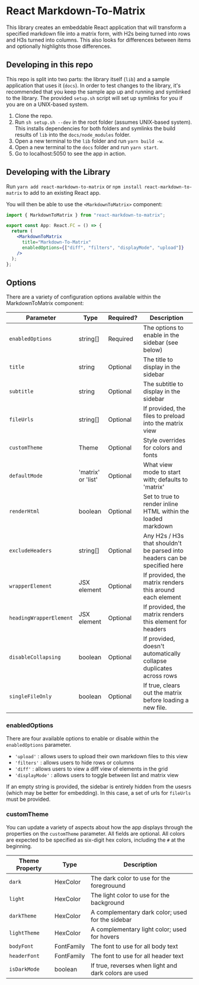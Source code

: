 # React Markdown-To-Matrix

This library creates an embeddable React application that will transform a specified markdown file into a matrix form, with H2s being turned into rows and H3s turned into columns. This also looks for differences between items and optionally highlights those differences.

## Developing in this repo

This repo is split into two parts: the library itself (`lib`) and a sample application that uses it (`docs`). In order to test changes to the library, it's recommended that you keep the sample app up and running and symlinked to the library. The provided `setup.sh` script will set up symlinks for you if you are on a UNIX-based system.

1. Clone the repo.
1. Run `sh setup.sh --dev` in the root folder (assumes UNIX-based system). This installs dependencies for both folders and symlinks the build results of `lib` into the `docs/node_modules` folder.
1. Open a new terminal to the `lib` folder and run `yarn build -w`.
1. Open a new terminal to the `docs` folder and run `yarn start`.
1. Go to localhost:5050 to see the app in action.

## Developing with the Library

Run `yarn add react-markdown-to-matrix` or `npm install react-markdown-to-matrix` to add to an existing React app.

You will then be able to use the `<MarkdownToMatrix>` component:

```jsx
import { MarkdownToMatrix } from "react-markdown-to-matrix";

export const App: React.FC = () => {
  return (
    <MarkdownToMatrix
      title="Markdown-To-Matrix"
      enabledOptions={["diff", "filters", "displayMode", "upload"]}
    />
  );
};
```

## Options

There are a variety of configuration options available within the MarkdownToMatrix component:

| Parameter               | Type               | Required? | Description                                                               |
| ----------------------- | ------------------ | --------- | ------------------------------------------------------------------------- |
| `enabledOptions`        | string[]           | Required  | The options to enable in the sidebar (see below)                          |
| `title`                 | string             | Optional  | The title to display in the sidebar                                       |
| `subtitle`              | string             | Optional  | The subtitle to display in the sidebar                                    |
| `fileUrls`              | string[]           | Optional  | If provided, the files to preload into the matrix view                    |
| `customTheme`           | Theme              | Optional  | Style overrides for colors and fonts                                      |
| `defaultMode`           | 'matrix' or 'list' | Optional  | What view mode to start with; defaults to 'matrix'                        |
| `renderHtml`            | boolean            | Optional  | Set to true to render inline HTML within the loaded markdown              |
| `excludeHeaders`        | string[]           | Optional  | Any H2s / H3s that shouldn't be parsed into headers can be specified here |
| `wrapperElement`        | JSX element        | Optional  | If provided, the matrix renders this around each element                  |
| `headingWrapperElement` | JSX element        | Optional  | If provided, the matrix renders this element for headers                  |
| `disableCollapsing`     | boolean            | Optional  | If provided, doesn't automatically collapse duplicates across rows        |
| `singleFileOnly`        | boolean            | Optional  | If true, clears out the matrix before loading a new file.                 |

### enabledOptions

There are four available options to enable or disable within the `enabledOptions` parameter.

- `'upload'` : allows users to upload their own markdown files to this view
- `'filters'` : allows users to hide rows or columns
- `'diff'` : allows users to view a diff view of elements in the grid
- `'displayMode'` : allows users to toggle between list and matrix view

If an empty string is provided, the sidebar is entirely hidden from the usesrs (which may be better for embedding). In this case, a set of urls for `fileUrls` must be provided.

### customTheme

You can update a variety of aspects about how the app displays through the properties on the `customTheme` parameter. All fields are optional. All colors are expected to be specified as six-digit hex colors, including the `#` at the beginning.

| Theme Property | Type       | Description                                           |
| -------------- | ---------- | ----------------------------------------------------- |
| `dark`         | HexColor   | The dark color to use for the foregrouund             |
| `light`        | HexColor   | The light color to use for the background             |
| `darkTheme`    | HexColor   | A complementary dark color; used for the sidebar      |
| `lightTheme`   | HexColor   | A complementary light color; used for hovers          |
| `bodyFont`     | FontFamily | The font to use for all body text                     |
| `headerFont`   | FontFamily | The font to use for all header text                   |
| `isDarkMode`   | boolean    | If true, reverses when light and dark colors are used |
